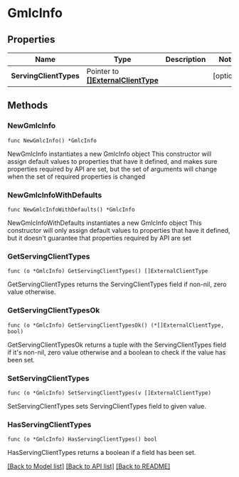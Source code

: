 # GmlcInfo

## Properties

Name | Type | Description | Notes
------------ | ------------- | ------------- | -------------
**ServingClientTypes** | Pointer to [**[]ExternalClientType**](ExternalClientType.md) |  | [optional] 

## Methods

### NewGmlcInfo

`func NewGmlcInfo() *GmlcInfo`

NewGmlcInfo instantiates a new GmlcInfo object
This constructor will assign default values to properties that have it defined,
and makes sure properties required by API are set, but the set of arguments
will change when the set of required properties is changed

### NewGmlcInfoWithDefaults

`func NewGmlcInfoWithDefaults() *GmlcInfo`

NewGmlcInfoWithDefaults instantiates a new GmlcInfo object
This constructor will only assign default values to properties that have it defined,
but it doesn't guarantee that properties required by API are set

### GetServingClientTypes

`func (o *GmlcInfo) GetServingClientTypes() []ExternalClientType`

GetServingClientTypes returns the ServingClientTypes field if non-nil, zero value otherwise.

### GetServingClientTypesOk

`func (o *GmlcInfo) GetServingClientTypesOk() (*[]ExternalClientType, bool)`

GetServingClientTypesOk returns a tuple with the ServingClientTypes field if it's non-nil, zero value otherwise
and a boolean to check if the value has been set.

### SetServingClientTypes

`func (o *GmlcInfo) SetServingClientTypes(v []ExternalClientType)`

SetServingClientTypes sets ServingClientTypes field to given value.

### HasServingClientTypes

`func (o *GmlcInfo) HasServingClientTypes() bool`

HasServingClientTypes returns a boolean if a field has been set.


[[Back to Model list]](../README.md#documentation-for-models) [[Back to API list]](../README.md#documentation-for-api-endpoints) [[Back to README]](../README.md)


